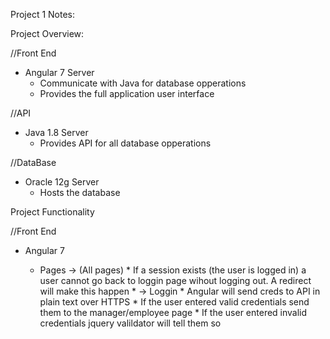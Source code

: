 Project 1 Notes:

Project Overview:

//Front End
* Angular 7 Server
    - Communicate with Java for database opperations
    - Provides the full application user interface

//API
* Java 1.8 Server
    - Provides API for all database opperations

//DataBase
* Oracle 12g Server
    - Hosts the database


Project Functionality

//Front End
* Angular 7
        
    - Pages
        -> (All pages)
            * If a session exists (the user is logged in) a user cannot go back to loggin page wihout logging out. A redirect will make this happen
            * 
        -> Loggin
            * Angular will send creds to API in plain text over HTTPS
            * If the user entered valid credentials send them to the manager/employee page
            * If the user entered invalid credentials jquery valildator will tell them so



